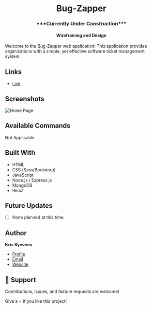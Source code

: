 <h1 align="center"> Bug-Zapper </h1>
<h3 align="center"> ***Currently Under Construction*** </h3>
<h4 align="center"> Wireframing and Design </h4>
<p>
Welcome to the Bug-Zapper web application! This application provides organizations with a simple, yet effective software ticket management system.     </p>

## Links

- [Live](https://kris-syevens.github.io/Bug-Zapper)



## Screenshots

![Home Page](images/Preview.png)



## Available Commands

Not Applicable.

## Built With

- HTML
- CSS (Sass/Bootstrap)
- JavaScript
- Node.js / Express.js
- MongoDB
- React

## Future Updates

- [ ] None planned at this time.

## Author

**Kris Syevens**

- [Profile](https://github.com/Kris-Syevens "Kris Syevens")
- [Email](mailto:kris@syevens.com?subject=Hi "Hi!")
- [Website](http://syevens.com "Welcome")

## 🤝 Support

Contributions, issues, and feature requests are welcome!

Give a ⭐️ if you like this project!
